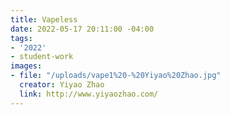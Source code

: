 ```yaml
---
title: Vapeless
date: 2022-05-17 20:11:00 -04:00
tags:
- '2022'
- student-work
images:
- file: "/uploads/vape1%20-%20Yiyao%20Zhao.jpg"
  creator: Yiyao Zhao
  link: http://www.yiyaozhao.com/
---
```



